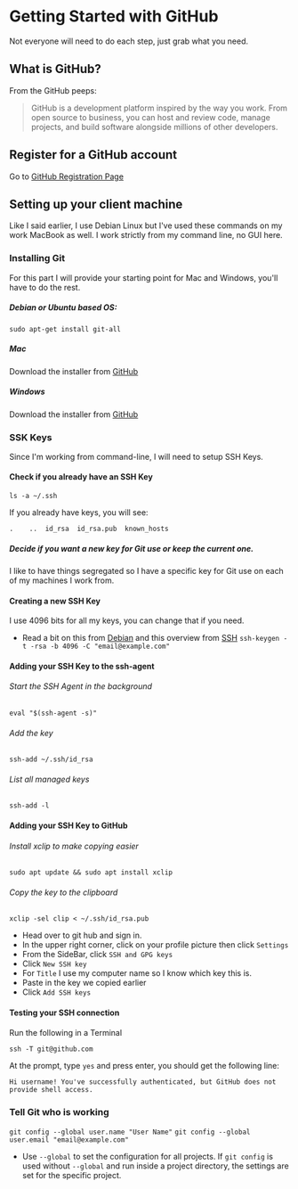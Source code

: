 # Getting Started with GitHub
Not everyone will need to do each step, just grab what you need.

## What is GitHub?
From the GitHub peeps:
> GitHub is a development platform inspired by the way you work. From open source to business, you can host and review code, manage projects, and build software alongside millions of other developers.

## Register for a GitHub account
Go to [GitHub Registration Page](https://github.com/join?source=header-home)

## Setting up your client machine
Like I said earlier, I use Debian Linux but I've used these commands on my work MacBook as well. I work strictly from my command line, no GUI here.

### Installing Git
For this part I will provide your starting point for Mac and Windows, you'll have to do the rest.
##### Debian or Ubuntu based OS:
`sudo apt-get install git-all`
##### Mac
Download the installer from [GitHub](http://mac.github.com.)
##### Windows
Download the installer from [GitHub](http://windows.github.com)

### SSK Keys
Since I'm working from command-line, I will need to setup SSH Keys.

#### Check if you already have an SSH Key
`ls -a ~/.ssh`

If you already have keys, you will see:

`.    ..  id_rsa  id_rsa.pub  known_hosts`

##### Decide if you want a new key for Git use or keep the current one.
I like to have things segregated so I have a specific key for Git use on each of my machines I work from.

#### Creating a new SSH Key
I use 4096 bits for all my keys, you can change that if you need.
* Read a bit on this from [Debian](https://lists.debian.org/debian-devel-announce/2010/09/msg00003.html) and this overview from [SSH](https://www.ssh.com/ssh/keygen/)
`ssh-keygen -t -rsa -b 4096 -C "email@example.com"`

#### Adding your SSH Key to the ssh-agent
###### Start the SSH Agent in the background
`eval "$(ssh-agent -s)"`

###### Add the key
`ssh-add ~/.ssh/id_rsa`

###### List all managed keys
`ssh-add -l`

#### Adding your SSH Key to GitHub
###### Install xclip to make copying easier
`sudo apt update && sudo apt install xclip`

###### Copy the key to the clipboard
`xclip -sel clip < ~/.ssh/id_rsa.pub`

* Head over to git hub and sign in.
* In the upper right corner, click on your profile picture then click `Settings`
* From the SideBar, click `SSH and GPG keys`
* Click `New SSH key`
* For `Title` I use my computer name so I know which key this is.
* Paste in the key we copied earlier
* Click `Add SSH keys`

#### Testing your SSH connection
Run the following in a Terminal

`ssh -T git@github.com`

At the prompt, type `yes` and press enter, you should get the following line:

`Hi username! You've successfully authenticated, but GitHub does not provide shell access.`

### Tell Git who is working
`git config --global user.name "User Name"`
`git config --global user.email "email@example.com"`

* Use `--global` to set the configuration for all projects. If `git config` is used without `--global` and run inside a project directory, the settings are set for the specific project.
